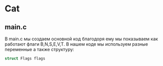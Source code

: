 # Cat
## main.c
В main.c мы создаем основной код благодоря ему мы показываем как работают флаги B,N,S,E,V,T.
В нашем коде мы используем разные переменные а также структуру: 
```c
struct Flags flags
```
